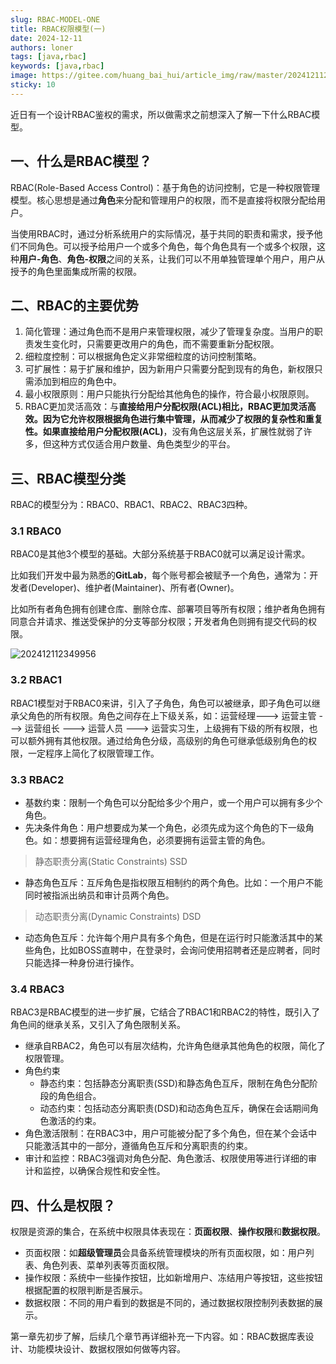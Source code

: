 ```yaml
---
slug: RBAC-MODEL-ONE
title: RBAC权限模型(一)
date: 2024-12-11
authors: loner
tags: [java,rbac]
keywords: [java,rbac]
image: https://gitee.com/huang_bai_hui/article_img/raw/master/202412112345479.webp
sticky: 10
---
```


<!-- truncate -->
近日有一个设计RBAC鉴权的需求，所以做需求之前想深入了解一下什么RBAC模型。

## 一、什么是RBAC模型？

RBAC(Role-Based Access Control)：基于角色的访问控制，它是一种权限管理模型。核心思想是通过**角色**来分配和管理用户的权限，而不是直接将权限分配给用户。

当使用RBAC时，通过分析系统用户的实际情况，基于共同的职责和需求，授予他们不同角色。可以授予给用户一个或多个角色，每个角色具有一个或多个权限，这种**用户-角色**、**角色-权限**之间的关系，让我们可以不用单独管理单个用户，用户从授予的角色里面集成所需的权限。

## 二、RBAC的主要优势

1. 简化管理：通过角色而不是用户来管理权限，减少了管理复杂度。当用户的职责发生变化时，只需要更改用户的角色，而不需要重新分配权限。
2. 细粒度控制：可以根据角色定义非常细粒度的访问控制策略。
3. 可扩展性：易于扩展和维护，因为新用户只需要分配到现有的角色，新权限只需添加到相应的角色中。
4. 最小权限原则：用户只能执行分配给其他角色的操作，符合最小权限原则。
5. RBAC更加灵活高效：与**直接给用户分配权限(ACL)**相比，RBAC更加灵活高效。因为它允许权限根据角色进行集中管理，从而减少了权限的复杂性和重复性。如果**直接给用户分配权限(ACL)**，没有角色这层关系，扩展性就弱了许多，但这种方式仅适合用户数量、角色类型少的平台。

## 三、RBAC模型分类

RBAC的模型分为：RBAC0、RBAC1、RBAC2、RBAC3四种。

### 3.1 RBAC0

RBAC0是其他3个模型的基础。大部分系统基于RBAC0就可以满足设计需求。

比如我们开发中最为熟悉的**GitLab**，每个账号都会被赋予一个角色，通常为：开发者(Developer)、维护者(Maintainer)、所有者(Owner)。

比如所有者角色拥有创建仓库、删除仓库、部署项目等所有权限；维护者角色拥有同意合并请求、推送受保护的分支等部分权限；开发者角色则拥有提交代码的权限。

![202412112349956](https://austin-blog.oss-cn-beijing.aliyuncs.com/blog_image/202412112349956.png)

### 3.2 RBAC1

RBAC1模型对于RBAC0来讲，引入了子角色，角色可以被继承，即子角色可以继承父角色的所有权限。角色之间存在上下级关系，如：运营经理---> 运营主管 ---> 运营组长 ---> 运营人员 ---> 运营实习生，上级拥有下级的所有权限，也可以额外拥有其他权限。通过给角色分级，高级别的角色可继承低级别角色的权限，一定程序上简化了权限管理工作。

### 3.3 RBAC2

- 基数约束：限制一个角色可以分配给多少个用户，或一个用户可以拥有多少个角色。
- 先决条件角色：用户想要成为某一个角色，必须先成为这个角色的下一级角色。如：想要拥有运营经理角色，必须要拥有运营主管的角色。

> 静态职责分离(Static Constraints) SSD 

- 静态角色互斥：互斥角色是指权限互相制约的两个角色。比如：一个用户不能同时被指派出纳员和审计员两个角色。

> 动态职责分离(Dynamic Constraints) DSD

- 动态角色互斥：允许每个用户具有多个角色，但是在运行时只能激活其中的某些角色，比如BOSS直聘中，在登录时，会询问使用招聘者还是应聘者，同时只能选择一种身份进行操作。

### 3.4 RBAC3

RBAC3是RBAC模型的进一步扩展，它结合了RBAC1和RBAC2的特性，既引入了角色间的继承关系，又引入了角色限制关系。

- 继承自RBAC2，角色可以有层次结构，允许角色继承其他角色的权限，简化了权限管理。
- 角色约束
  - 静态约束：包括静态分离职责(SSD)和静态角色互斥，限制在角色分配阶段的角色组合。
  - 动态约束：包括动态分离职责(DSD)和动态角色互斥，确保在会话期间角色激活的约束。
- 角色激活限制：在RBAC3中，用户可能被分配了多个角色，但在某个会话中只能激活其中的一部分，遵循角色互斥和分离职责的约束。
- 审计和监控：RBAC3强调对角色分配、角色激活、权限使用等进行详细的审计和监控，以确保合规性和安全性。



## 四、什么是权限？

权限是资源的集合，在系统中权限具体表现在：**页面权限**、**操作权限**和**数据权限**。

- 页面权限：如**超级管理员**会具备系统管理模块的所有页面权限，如：用户列表、角色列表、菜单列表等页面权限。
- 操作权限：系统中一些操作按钮，比如新增用户、冻结用户等按钮，这些按钮根据配置的权限判断是否展示。
- 数据权限：不同的用户看到的数据是不同的，通过数据权限控制列表数据的展示。



第一章先初步了解，后续几个章节再详细补充一下内容。如：RBAC数据库表设计、功能模块设计、数据权限如何做等内容。
